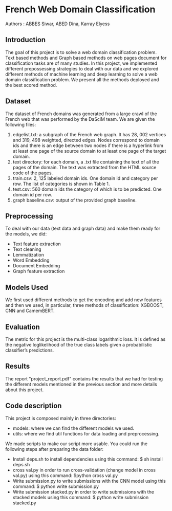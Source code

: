 # French Web Domain Classification
Authors : ABBES Siwar, ABED Dina, Karray Elyess

## Introduction
The goal of this project is to solve a web domain classification problem. Text based methods and Graph based methods on
web pages document for classification tasks are of many studies.
In this project, we implemented different prepossessing strategies to deal with our data and we explored different methods of machine learning and deep learning to solve a web domain classification problem. We present all the methods deployed and the best scored method.

## Dataset
The dataset of French domains was generated from a large crawl of the French web that was performed
by the DaSciM team. We are given the following files:
1. edgelist.txt: a subgraph of the French web graph. It has 28, 002 vertices and 319, 498 weighted,
directed edges. Nodes correspond to domain ids and there is an edge between two nodes if there
is a hyperlink from at least one page of the source domain to at least one page of the target domain.
2. text directory: for each domain, a .txt file containing the text of all the pages of the domain. The
text was extracted from the HTML source code of the pages.
3. train.csv: 2, 125 labeled domain ids. One domain id and category per row. The list of categories is
shown in Table 1.
4. test.csv: 560 domain ids the category of which is to be predicted. One domain id per row.
5. graph baseline.csv: output of the provided graph baseline. 


## Preprocessing
To deal with our data (text data and graph data) and make them ready for the models, we did:
  - Text feature extraction
  - Text cleaning
  - Lemmatization
  - Word Embedding
  - Document Embedding
  - Graph feature extraction


## Models Used
We first used different methods to get the encoding and add new features and then we used, in particular, three methods of classification: XGBOOST, CNN and CamemBERT.

## Evaluation
The metric for this project is the multi-class logarithmic loss. It is defined as the negative loglikelihood of the true class labels given a probabilistic classifier’s predictions.

## Results

The report "project_report.pdf" contains the results that we had for testing the different models mentioned in the previous section and more details about this project.

##  Code description
This project is composed mainly in three directories:
  - models: where we can find the different models we used.
  - utils: where we find util functions for data loading and preprocessing.

We made scripts to make our script more usable. You could run the following steps after preparing the data folder:
  - Install deps.sh to install dependencies using this command: $ sh install deps.sh
  - cross val.py in order to run cross-validation (change model in cross val.py) using this command: $python cross val.py
  - Write submission.py to write submissions with the CNN model using this command: $ python write submission.py
  - Write submission stacked.py in order to write submissions with the stacked models using this command: $ python write submission stacked.py
